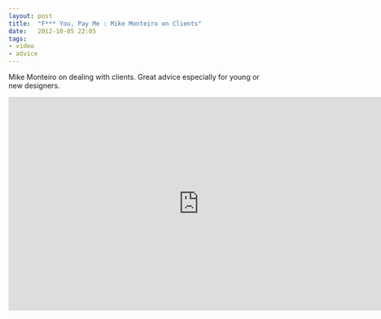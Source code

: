 ```yaml
---
layout: post
title:  "F*** You, Pay Me : Mike Monteiro on Clients"
date:   2012-10-05 22:05
tags: 
- video
- advice
---
```

Mike Monteiro on dealing with clients. Great advice especially for young or new designers.

<iframe src="http://player.vimeo.com/video/22053820?portrait=0" width="748" height="420" frameborder="0" webkitallowfullscreen mozallowfullscreen allowfullscreen></iframe>

